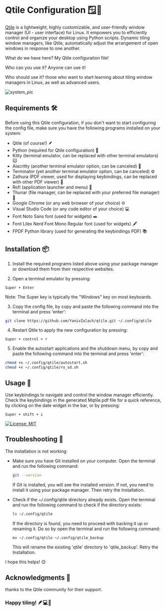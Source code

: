 # Qtile Configuration 🪟🚀


[Qtile](https://github.com/qtile/qtile) is a lightweight, highly customizable, and user-friendly window manager (UI - user interface) for Linux. It empowers you to efficiently control and organize your desktop using Python scripts. 
Dynamic tiling window managers, like Qtile, automatically adjust the arrangement of open windows in response to one another.

What do we have here? My Qtile configuration file!

Who can you use it? Anyone can use it!

Who should use it? those who want to start learning about tiling window managers in Linux, as well as advanced users.

![system_pic](https://github.com/YanivZalach/qtile-config/assets/131461377/6a9460f3-54a3-4087-918f-759057a085c4)

## Requirements 🛠️

Before using this Qtile configuration, if you don't want to start configuring the config file, make sure you have the following programs installed on your system:

- Qtile (of course!) 🪶
- Python (required for Qtile configuration) 🐍
- Kitty (terminal emulator, can be replaced with other terminal emulators) 🐱
- Alacritty (another terminal emulator option, can be canceled) 🍃
- Terminator (yet another terminal emulator option, can be canceled) ⚙️
- Zathura (PDF viewer, used for displaying keybindings, can be replaced with other PDF viewer) 📜
- Rofi (application launcher and menu) 🚀
- Thunar (file manager, can be replaced with your preferred file manager) 📂
- Google Chrome (or any web browser of your choice) 🌐
- Visual Studio Code (or any code editor of your choice) 💻
- Font Noto Sans font (used for widgets) ✒️
- Font Lilex Nerd Font Mono Regular font (used for widgets) 🖋️
- FPDF Python library (used for generating the keybindings PDF) 📚

## Installation 📦

1. Install the required programs listed above using your package manager or download them from their respective websites.

2. Open a terminal emulator by pressing:
  ```
  Super + Enter
  ```
  Note: The Super key is typically the "Windows" key on most keyboards.
  
3. Copy the config file, by copy and paste the following command into the terminal and press 'enter':

  ```bash
  git clone https://github.com/YanivZalach/qtile.git ~/.config/qtile
  ```

4. Restart Qtile to apply the new configuration by pressing:

  ```
  Super + control + r
  ```

5. Enable the autostart applications and the shutdown menu, by copy and paste the following command into the terminal and press 'enter':
  ```bash
  chmod +x ~/.config/qtile/autostart.sh
  chmod +x ~/.config/qtile/ro_sd.sh
  ```

## Usage 🚀

Use keybindings to navigate and control the window manager efficiently. 
Check the keybindings in the generated Mqtile.pdf file for a quick reference, by clicking on the date widget in the bar,
or by pressing:

```
Super + shift + i 
```
[![License: MIT](https://img.shields.io/badge/License-MIT-yellow.svg)](https://opensource.org/licenses/MIT)

## Troubleshooting 🔧

The installation is not working:

* Make sure you have Git installed on your computer.
  Open the terminal and run the following command:
  ```bash
  git --version
  ```
  If Git is installed, you will see the installed version. If not, you need to install it using your package manager.
  Then retry the Installation.
  
* Check if the ~/.config/qtile directory already exists.
  Open the terminal and run the following command to check if the directory exists:
  ```bash
  ls ~/.config/qtile
  ```
  If the directory is found, you need to proceed with backing it up or renaming it.
  Do so by open the terminal and run the following command:
  ```bash
  mv ~/.config/qtile ~/.config/qtile_backup
  ```
  This will rename the existing 'qtile' directory to 'qtile_backup'.
  Retry the Installation.

I hope this helps! 😊

## Acknowledgments 🙏
thanks to the Qtile community for their support.


### Happy tiling! 🪶💻🐍
